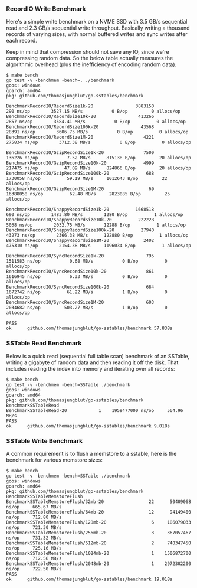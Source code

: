 ### RecordIO Write Benchmark

Here's a simple write benchmark on a NVME SSD with 3.5 GB/s sequential read and 2.3 GB/s sequential write throughput.
Basically writing a thousand records of varying sizes, with normal buffered writes and sync writes after each record.

Keep in mind that compression should not save any IO, since we're compressing random data. So the below table actually
measures the algorithmic overhead (plus the inefficiency of encoding random data).

```
$ make bench
go test -v -benchmem -bench=. ./benchmark
goos: windows
goarch: amd64
pkg: github.com/thomasjungblut/go-sstables/benchmark

BenchmarkRecordIO/RecordSize1k-20                3883150               290 ns/op        3527.15 MB/s           0 B/op         0 allocs/op
BenchmarkRecordIO/RecordSize10k-20                413266              2857 ns/op        3584.41 MB/s           0 B/op          0 allocs/op
BenchmarkRecordIO/RecordSize100k-20                43568             28391 ns/op        3606.75 MB/s           0 B/op          0 allocs/op
BenchmarkRecordIO/RecordSize1M-20                   4221            275834 ns/op        3712.38 MB/s           0 B/op          0 allocs/op

BenchmarkRecordIO/GzipRecordSize1k-20               7500            136226 ns/op           7.52 MB/s      815138 B/op         20 allocs/op
BenchmarkRecordIO/GzipRecordSize10k-20              4999            217475 ns/op          47.09 MB/s      824866 B/op         20 allocs/op
BenchmarkRecordIO/GzipRecordSize100k-20              688           1730058 ns/op          59.19 MB/s     1012643 B/op         22 allocs/op
BenchmarkRecordIO/GzipRecordSize1M-20                 69          16388058 ns/op          62.48 MB/s     2823085 B/op         25 allocs/op

BenchmarkRecordIO/SnappyRecordSize1k-20          1668518               690 ns/op        1483.80 MB/s        1280 B/op          1 allocs/op
BenchmarkRecordIO/SnappyRecordSize10k-20          222228              5038 ns/op        2032.75 MB/s       12288 B/op          1 allocs/op
BenchmarkRecordIO/SnappyRecordSize100k-20          27940             43273 ns/op        2366.38 MB/s      122880 B/op          1 allocs/op
BenchmarkRecordIO/SnappyRecordSize1M-20             2402            475310 ns/op        2154.38 MB/s     1196034 B/op          1 allocs/op

BenchmarkRecordIO/SyncRecordSize1k-20                795           1511583 ns/op           0.68 MB/s           0 B/op          0 allocs/op
BenchmarkRecordIO/SyncRecordSize10k-20               861           1616945 ns/op           6.33 MB/s           0 B/op          0 allocs/op
BenchmarkRecordIO/SyncRecordSize100k-20              684           1672742 ns/op          61.22 MB/s           1 B/op          0 allocs/op
BenchmarkRecordIO/SyncRecordSize1M-20                603           2034682 ns/op         503.27 MB/s           1 B/op          0 allocs/op

PASS
ok      github.com/thomasjungblut/go-sstables/benchmark 57.838s
```

### SSTable Read Benchmark

Below is a quick read (sequential full table scan) benchmark of an SSTable, writing a gigabyte of random data and then
reading it off the disk. That includes reading the index into memory and iterating over all records:

```
$ make bench
go test -v -benchmem -bench=SSTable ./benchmark
goos: windows
goarch: amd64
pkg: github.com/thomasjungblut/go-sstables/benchmark
BenchmarkSSTableRead
BenchmarkSSTableRead-20    	       1	1959477000 ns/op	 564.96 MB/s
PASS
ok      github.com/thomasjungblut/go-sstables/benchmark 9.018s
```

### SSTable Write Benchmark

A common requirement is to flush a memstore to a sstable, here is the benchmark for various memstore sizes:

```
$ make bench
go test -v -benchmem -bench=SSTable ./benchmark
goos: windows
goarch: amd64
pkg: github.com/thomasjungblut/go-sstables/benchmark
BenchmarkSSTableMemstoreFlush
BenchmarkSSTableMemstoreFlush/32mb-20         	      22	  50409068 ns/op	 665.67 MB/s
BenchmarkSSTableMemstoreFlush/64mb-20         	      12	  94149400 ns/op	 712.80 MB/s
BenchmarkSSTableMemstoreFlush/128mb-20        	       6	 186079033 ns/op	 721.30 MB/s
BenchmarkSSTableMemstoreFlush/256mb-20        	       3	 367057467 ns/op	 731.32 MB/s
BenchmarkSSTableMemstoreFlush/512mb-20        	       2	 740347450 ns/op	 725.16 MB/s
BenchmarkSSTableMemstoreFlush/1024mb-20       	       1	1506872700 ns/op	 712.56 MB/s
BenchmarkSSTableMemstoreFlush/2048mb-20       	       1	2972302200 ns/op	 722.50 MB/s
PASS
ok      github.com/thomasjungblut/go-sstables/benchmark 19.018s
```

